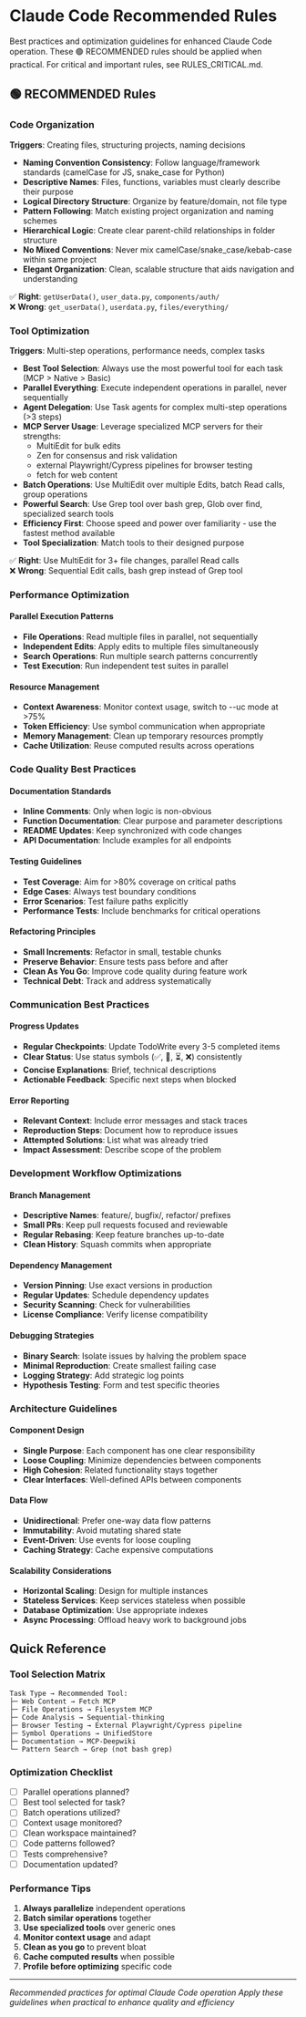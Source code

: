 # Claude Code Recommended Rules

Best practices and optimization guidelines for enhanced Claude Code operation.
These 🟢 RECOMMENDED rules should be applied when practical.
For critical and important rules, see RULES_CRITICAL.md.

## 🟢 RECOMMENDED Rules

### Code Organization
**Triggers**: Creating files, structuring projects, naming decisions

- **Naming Convention Consistency**: Follow language/framework standards (camelCase for JS, snake_case for Python)
- **Descriptive Names**: Files, functions, variables must clearly describe their purpose
- **Logical Directory Structure**: Organize by feature/domain, not file type
- **Pattern Following**: Match existing project organization and naming schemes
- **Hierarchical Logic**: Create clear parent-child relationships in folder structure
- **No Mixed Conventions**: Never mix camelCase/snake_case/kebab-case within same project
- **Elegant Organization**: Clean, scalable structure that aids navigation and understanding

✅ **Right**: `getUserData()`, `user_data.py`, `components/auth/`  
❌ **Wrong**: `get_userData()`, `userdata.py`, `files/everything/`

### Tool Optimization
**Triggers**: Multi-step operations, performance needs, complex tasks

- **Best Tool Selection**: Always use the most powerful tool for each task (MCP > Native > Basic)
- **Parallel Everything**: Execute independent operations in parallel, never sequentially
- **Agent Delegation**: Use Task agents for complex multi-step operations (>3 steps)
- **MCP Server Usage**: Leverage specialized MCP servers for their strengths:
  - MultiEdit for bulk edits
  - Zen for consensus and risk validation
  - external Playwright/Cypress pipelines for browser testing
  - fetch for web content
- **Batch Operations**: Use MultiEdit over multiple Edits, batch Read calls, group operations
- **Powerful Search**: Use Grep tool over bash grep, Glob over find, specialized search tools
- **Efficiency First**: Choose speed and power over familiarity - use the fastest method available
- **Tool Specialization**: Match tools to their designed purpose

✅ **Right**: Use MultiEdit for 3+ file changes, parallel Read calls  
❌ **Wrong**: Sequential Edit calls, bash grep instead of Grep tool

### Performance Optimization

#### Parallel Execution Patterns
- **File Operations**: Read multiple files in parallel, not sequentially
- **Independent Edits**: Apply edits to multiple files simultaneously
- **Search Operations**: Run multiple search patterns concurrently
- **Test Execution**: Run independent test suites in parallel

#### Resource Management
- **Context Awareness**: Monitor context usage, switch to --uc mode at >75%
- **Token Efficiency**: Use symbol communication when appropriate
- **Memory Management**: Clean up temporary resources promptly
- **Cache Utilization**: Reuse computed results across operations

### Code Quality Best Practices

#### Documentation Standards
- **Inline Comments**: Only when logic is non-obvious
- **Function Documentation**: Clear purpose and parameter descriptions
- **README Updates**: Keep synchronized with code changes
- **API Documentation**: Include examples for all endpoints

#### Testing Guidelines
- **Test Coverage**: Aim for >80% coverage on critical paths
- **Edge Cases**: Always test boundary conditions
- **Error Scenarios**: Test failure paths explicitly
- **Performance Tests**: Include benchmarks for critical operations

#### Refactoring Principles
- **Small Increments**: Refactor in small, testable chunks
- **Preserve Behavior**: Ensure tests pass before and after
- **Clean As You Go**: Improve code quality during feature work
- **Technical Debt**: Track and address systematically

### Communication Best Practices

#### Progress Updates
- **Regular Checkpoints**: Update TodoWrite every 3-5 completed items
- **Clear Status**: Use status symbols (✅, 🔄, ⏳, ❌) consistently
- **Concise Explanations**: Brief, technical descriptions
- **Actionable Feedback**: Specific next steps when blocked

#### Error Reporting
- **Relevant Context**: Include error messages and stack traces
- **Reproduction Steps**: Document how to reproduce issues
- **Attempted Solutions**: List what was already tried
- **Impact Assessment**: Describe scope of the problem

### Development Workflow Optimizations

#### Branch Management
- **Descriptive Names**: feature/, bugfix/, refactor/ prefixes
- **Small PRs**: Keep pull requests focused and reviewable
- **Regular Rebasing**: Keep feature branches up-to-date
- **Clean History**: Squash commits when appropriate

#### Dependency Management
- **Version Pinning**: Use exact versions in production
- **Regular Updates**: Schedule dependency updates
- **Security Scanning**: Check for vulnerabilities
- **License Compliance**: Verify license compatibility

#### Debugging Strategies
- **Binary Search**: Isolate issues by halving the problem space
- **Minimal Reproduction**: Create smallest failing case
- **Logging Strategy**: Add strategic log points
- **Hypothesis Testing**: Form and test specific theories

### Architecture Guidelines

#### Component Design
- **Single Purpose**: Each component has one clear responsibility
- **Loose Coupling**: Minimize dependencies between components
- **High Cohesion**: Related functionality stays together
- **Clear Interfaces**: Well-defined APIs between components

#### Data Flow
- **Unidirectional**: Prefer one-way data flow patterns
- **Immutability**: Avoid mutating shared state
- **Event-Driven**: Use events for loose coupling
- **Caching Strategy**: Cache expensive computations

#### Scalability Considerations
- **Horizontal Scaling**: Design for multiple instances
- **Stateless Services**: Keep services stateless when possible
- **Database Optimization**: Use appropriate indexes
- **Async Processing**: Offload heavy work to background jobs

## Quick Reference

### Tool Selection Matrix
```
Task Type → Recommended Tool:
├─ Web Content → Fetch MCP
├─ File Operations → Filesystem MCP
├─ Code Analysis → Sequential-thinking
├─ Browser Testing → External Playwright/Cypress pipeline
├─ Symbol Operations → UnifiedStore
├─ Documentation → MCP-Deepwiki
└─ Pattern Search → Grep (not bash grep)
```

### Optimization Checklist
- [ ] Parallel operations planned?
- [ ] Best tool selected for task?
- [ ] Batch operations utilized?
- [ ] Context usage monitored?
- [ ] Clean workspace maintained?
- [ ] Code patterns followed?
- [ ] Tests comprehensive?
- [ ] Documentation updated?

### Performance Tips
1. **Always parallelize** independent operations
2. **Batch similar operations** together
3. **Use specialized tools** over generic ones
4. **Monitor context usage** and adapt
5. **Clean as you go** to prevent bloat
6. **Cache computed results** when possible
7. **Profile before optimizing** specific code

---
*Recommended practices for optimal Claude Code operation*
*Apply these guidelines when practical to enhance quality and efficiency*
